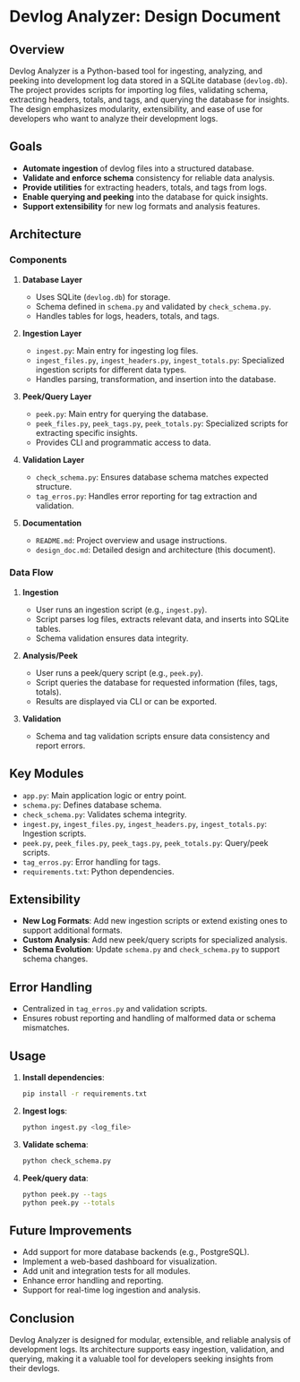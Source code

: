# Devlog Analyzer: Design Document

## Overview

Devlog Analyzer is a Python-based tool for ingesting, analyzing, and peeking into development log data stored in a SQLite database (`devlog.db`). The project provides scripts for importing log files, validating schema, extracting headers, totals, and tags, and querying the database for insights. The design emphasizes modularity, extensibility, and ease of use for developers who want to analyze their development logs.

## Goals

- **Automate ingestion** of devlog files into a structured database.
- **Validate and enforce schema** consistency for reliable data analysis.
- **Provide utilities** for extracting headers, totals, and tags from logs.
- **Enable querying and peeking** into the database for quick insights.
- **Support extensibility** for new log formats and analysis features.

## Architecture

### Components

1. **Database Layer**
   - Uses SQLite (`devlog.db`) for storage.
   - Schema defined in `schema.py` and validated by `check_schema.py`.
   - Handles tables for logs, headers, totals, and tags.

2. **Ingestion Layer**
   - `ingest.py`: Main entry for ingesting log files.
   - `ingest_files.py`, `ingest_headers.py`, `ingest_totals.py`: Specialized ingestion scripts for different data types.
   - Handles parsing, transformation, and insertion into the database.

3. **Peek/Query Layer**
   - `peek.py`: Main entry for querying the database.
   - `peek_files.py`, `peek_tags.py`, `peek_totals.py`: Specialized scripts for extracting specific insights.
   - Provides CLI and programmatic access to data.

4. **Validation Layer**
   - `check_schema.py`: Ensures database schema matches expected structure.
   - `tag_erros.py`: Handles error reporting for tag extraction and validation.

5. **Documentation**
   - `README.md`: Project overview and usage instructions.
   - `design_doc.md`: Detailed design and architecture (this document).

### Data Flow

1. **Ingestion**
   - User runs an ingestion script (e.g., `ingest.py`).
   - Script parses log files, extracts relevant data, and inserts into SQLite tables.
   - Schema validation ensures data integrity.

2. **Analysis/Peek**
   - User runs a peek/query script (e.g., `peek.py`).
   - Script queries the database for requested information (files, tags, totals).
   - Results are displayed via CLI or can be exported.

3. **Validation**
   - Schema and tag validation scripts ensure data consistency and report errors.

## Key Modules

- `app.py`: Main application logic or entry point.
- `schema.py`: Defines database schema.
- `check_schema.py`: Validates schema integrity.
- `ingest.py`, `ingest_files.py`, `ingest_headers.py`, `ingest_totals.py`: Ingestion scripts.
- `peek.py`, `peek_files.py`, `peek_tags.py`, `peek_totals.py`: Query/peek scripts.
- `tag_erros.py`: Error handling for tags.
- `requirements.txt`: Python dependencies.

## Extensibility

- **New Log Formats**: Add new ingestion scripts or extend existing ones to support additional formats.
- **Custom Analysis**: Add new peek/query scripts for specialized analysis.
- **Schema Evolution**: Update `schema.py` and `check_schema.py` to support schema changes.

## Error Handling

- Centralized in `tag_erros.py` and validation scripts.
- Ensures robust reporting and handling of malformed data or schema mismatches.

## Usage

1. **Install dependencies**:
   ```bash
   pip install -r requirements.txt
   ```
2. **Ingest logs**:
   ```bash
   python ingest.py <log_file>
   ```
3. **Validate schema**:
   ```bash
   python check_schema.py
   ```
4. **Peek/query data**:
   ```bash
   python peek.py --tags
   python peek.py --totals
   ```

## Future Improvements

- Add support for more database backends (e.g., PostgreSQL).
- Implement a web-based dashboard for visualization.
- Add unit and integration tests for all modules.
- Enhance error handling and reporting.
- Support for real-time log ingestion and analysis.

## Conclusion

Devlog Analyzer is designed for modular, extensible, and reliable analysis of development logs. Its architecture supports easy ingestion, validation, and querying, making it a valuable tool for developers seeking insights from their devlogs.
